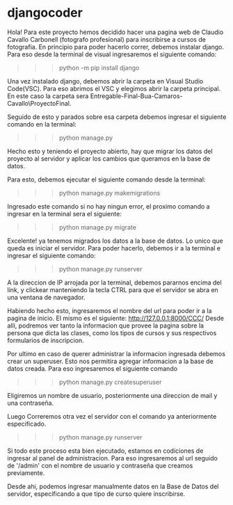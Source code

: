 # djangocoder

Hola! Para este proyecto hemos decidido hacer una pagina web de Claudio Cavallo Carbonell (fotografo profesional) para inscribirse a cursos de fotografia. En principio para poder hacerlo correr, debemos instalar django. Para eso desde la terminal de visual ingresaremos el siguiente comando:


>>> python -m pip install django


Una vez instalado django, debemos abrir la carpeta en Visual Studio Code(VSC). Para eso abrimos el VSC y elegimos abrir la carpeta principal. En este caso la carpeta sera Entregable-Final-Bua-Camaros-Cavallo\ProyectoFinal.

Seguido de esto y parados sobre esa carpeta debemos ingresar el siguiente comando en la terminal:

>>> python manage.py 


Hecho esto y teniendo el proyecto abierto, hay que migrar los datos del proyecto al servidor y aplicar los cambios que queramos en la base de datos.

Para esto, debemos ejecutar el siguiente comando desde la terminal:


>>> python manage.py makemigrations


Ingresado este comando si no hay ningun error, el proximo comando a ingresar en la terminal sera el siguiente:


>>> python manage.py migrate



Excelente! ya tenemos migrados los datos a la base de datos. Lo unico que queda es iniciar el servidor. Para poder hacerlo, debemos ir a la terminal e ingresar el siguiente comando:


>>> python manage.py runserver

A la direccion de IP arrojada por la terminal, debemos pararnos encima del link, y clickear manteniendo la tecla CTRL para que el servidor se abra en una ventana de navegador.

Habiendo hecho esto, ingresaremos el nombre del url para poder ir a la pagina de inicio. El mismo es el siguiente: http://127.0.0.1:8000/CCC/
Desde alli, podremos ver tanto la informacion que provee la pagina sobre la persona que dicta las clases, como los tipos de cursos y sus respectivos formularios de inscripcion.

Por ultimo en caso de querer administrar la informacion ingresada debemos crear un superuser. Esto nos permitira agregar informacion a la base de datos creada. Para eso ingresaremos el siguiente comando


>>> python manage.py createsuperuser

Eligiremos un nombre de usuario, posteriormente una direccion de mail y una contraseña.

Luego Correremos otra vez el servidor con el comando ya anteriormente especificado.
>>> python manage.py runserver

Si todo este proceso esta bien ejecutado, estamos en codiciones de ingresar al panel de administracion. Para eso ingresaremos al url seguido de '/admin' con el nombre de usuario y contraseña que creamos previamente.

Desde ahi, podemos ingresar manualmente datos en la Base de Datos del servidor, especificando a que tipo de curso quiere inscribirse.



